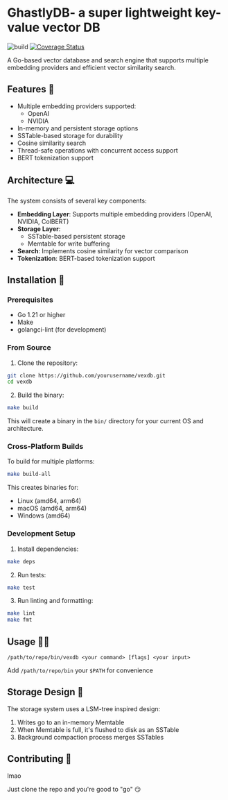 # GhastlyDB- a super lightweight key-value vector DB

![build](https://github.com/aakashshankar/vexdb/actions/workflows/build_and_test.yml/badge.svg)
[![Coverage Status](https://coveralls.io/repos/github/aakashshankar/vexdb/badge.svg?branch=tests)](https://coveralls.io/github/aakashshankar/vexdb?branch=tests)


A Go-based vector database and search engine that supports multiple embedding providers and efficient vector similarity search.

## Features 💪

- Multiple embedding providers supported:
  - OpenAI
  - NVIDIA
- In-memory and persistent storage options
- SSTable-based storage for durability
- Cosine similarity search
- Thread-safe operations with concurrent access support
- BERT tokenization support

## Architecture 💻

The system consists of several key components:

- **Embedding Layer**: Supports multiple embedding providers (OpenAI, NVIDIA, ColBERT)
- **Storage Layer**: 
  - SSTable-based persistent storage
  - Memtable for write buffering
- **Search**: Implements cosine similarity for vector comparison
- **Tokenization**: BERT-based tokenization support

## Installation 💾

### Prerequisites

- Go 1.21 or higher
- Make
- golangci-lint (for development)

### From Source

1. Clone the repository:
```bash
git clone https://github.com/yourusername/vexdb.git
cd vexdb
```

2. Build the binary:
```bash
make build
```

This will create a binary in the `bin/` directory for your current OS and architecture.

### Cross-Platform Builds

To build for multiple platforms:

```bash
make build-all
```

This creates binaries for:
- Linux (amd64, arm64)
- macOS (amd64, arm64) 
- Windows (amd64)

### Development Setup 

1. Install dependencies: 
```bash
make deps
```

2. Run tests:
```bash
make test
```

3. Run linting and formatting:
```bash
make lint
make fmt
```

## Usage 🧑‍💻

`/path/to/repo/bin/vexdb <your command> [flags] <your input>`

Add `/path/to/repo/bin` your `$PATH` for convenience

## Storage Design 💽

The storage system uses a LSM-tree inspired design:
1. Writes go to an in-memory Memtable
2. When Memtable is full, it's flushed to disk as an SSTable
3. Background compaction process merges SSTables

## Contributing 🙏

lmao

Just clone the repo and you're good to "go" 😏
